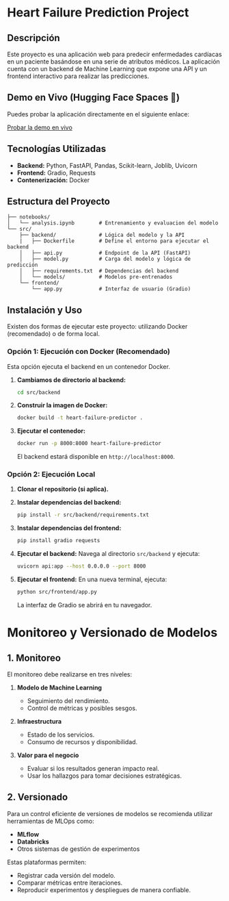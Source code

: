 # Heart Failure Prediction Project

## Descripción

Este proyecto es una aplicación web para predecir enfermedades cardíacas en un paciente basándose en una serie de atributos médicos. La aplicación cuenta con un backend de Machine Learning que expone una API y un frontend interactivo para realizar las predicciones.

## Demo en Vivo (Hugging Face Spaces 🤗)

Puedes probar la aplicación directamente en el siguiente enlace:

[Probar la demo en vivo](https://franco3030-heart-failure-prediction.hf.space)

## Tecnologías Utilizadas

- **Backend:** Python, FastAPI, Pandas, Scikit-learn, Joblib, Uvicorn
- **Frontend:** Gradio, Requests
- **Contenerización:** Docker

## Estructura del Proyecto

```
├── notebooks/
│   └── analysis.ipynb        # Entrenamiento y evaluacion del modelo
└── src/
    ├── backend/              # Lógica del modelo y la API
    |   ├── Dockerfile        # Define el entorno para ejecutar el backend
    │   ├── api.py            # Endpoint de la API (FastAPI)
    │   ├── model.py          # Carga del modelo y lógica de predicción
    │   ├── requirements.txt  # Dependencias del backend
    │   └── models/           # Modelos pre-entrenados
    └── frontend/
        └── app.py            # Interfaz de usuario (Gradio)
```

## Instalación y Uso

Existen dos formas de ejecutar este proyecto: utilizando Docker (recomendado) o de forma local.

### Opción 1: Ejecución con Docker (Recomendado)

Esta opción ejecuta el backend en un contenedor Docker.

1.  **Cambiamos de directorio al backend:**
    ```bash
    cd src/backend
    ```

2.  **Construir la imagen de Docker:**
    ```bash
    docker build -t heart-failure-predictor .
    ```

3.  **Ejecutar el contenedor:**
    ```bash
    docker run -p 8000:8000 heart-failure-predictor
    ```
    El backend estará disponible en `http://localhost:8000`.

### Opción 2: Ejecución Local

1.  **Clonar el repositorio (si aplica).**

2.  **Instalar dependencias del backend:**
    ```bash
    pip install -r src/backend/requirements.txt
    ```

3.  **Instalar dependencias del frontend:**
    ```bash
    pip install gradio requests
    ```

4.  **Ejecutar el backend:**
    Navega al directorio `src/backend` y ejecuta:
    ```bash
    uvicorn api:app --host 0.0.0.0 --port 8000
    ```

5.  **Ejecutar el frontend:**
    En una nueva terminal, ejecuta:
    ```bash
    python src/frontend/app.py
    ```
    La interfaz de Gradio se abrirá en tu navegador.

# Monitoreo y Versionado de Modelos

## 1. Monitoreo
El monitoreo debe realizarse en tres niveles:

1. **Modelo de Machine Learning**  
   - Seguimiento del rendimiento.  
   - Control de métricas y posibles sesgos.  

2. **Infraestructura**  
   - Estado de los servicios.  
   - Consumo de recursos y disponibilidad.  

3. **Valor para el negocio**  
   - Evaluar si los resultados generan impacto real.  
   - Usar los hallazgos para tomar decisiones estratégicas.  

## 2. Versionado
Para un control eficiente de versiones de modelos se recomienda utilizar herramientas de MLOps como:

- **MLflow**  
- **Databricks**  
- Otros sistemas de gestión de experimentos  

Estas plataformas permiten:  
- Registrar cada versión del modelo.  
- Comparar métricas entre iteraciones.  
- Reproducir experimentos y despliegues de manera confiable.


